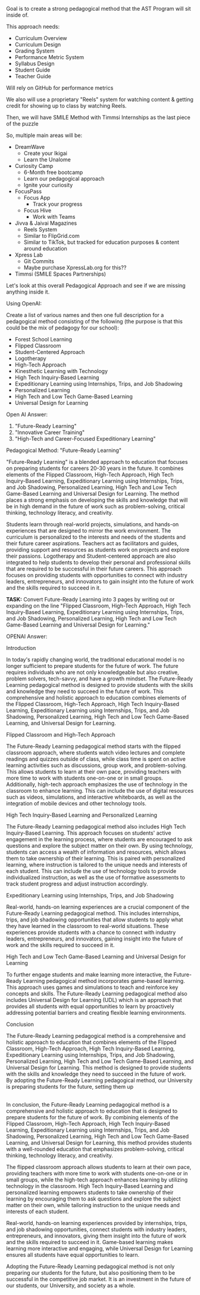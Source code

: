 Goal is to create a strong pedagogical method that the AST Program will sit inside of.

This approach needs:

* Curriculum Overview
* Curriculum Design
* Grading System
* Performance Metric System
* Syllabus Design
* Student Guide
* Teacher Guide&nbsp;

Will rely on GitHub for performance metrics

We also will use a proprietary "Reels" system for watching content & getting credit for showing up to class by watching Reels.&nbsp;

Then, we will have SMILE Method with Timmsi Internships as the last piece of the puzzle

So, multiple main areas will be:

* DreamWave
  * Create your Ikigai
  * Learn the Unalome
* Curiosity Camp
  * 6-Month free bootcamp
  * Learn our pedagogical approach
  * Ignite your curiosity
* FocusPass
  * Focus App
    * Track your progress
  * Focus Hive
    * Work with Teams
* Jivva & Jaivai Magazines
  * Reels System
  * Similar to FlipGrid.com
  * Similar to TikTok, but tracked for education purposes & content around education
* Xpress Lab&nbsp;
  * Git Commits
  * Maybe purchase XpressLab.org for this??
* Timmsi (SMILE Spaces Partnerships)

Let's look at this overall Pedagogical Approach and see if we are missing anything inside it.

Using OpenAI:

Create a list of various names and then one full description for a pedagogical method consisting of the following (the purpose is that this could be the mix of pedagogy for our school):

* Forest School Learning
* Flipped Classroom
* Student-Centered Approach
* Logotherapy
* High-Tech Approach
* Kinesthetic Learning with Technology
* High Tech Inquiry-Based Learning
* Expeditionary Learning using Internships, Trips, and Job Shadowing
* Personalized Learning
* High Tech and Low Tech Game-Based Learning
* Universal Design for Learning

Open AI Answer:

1. "Future-Ready Learning"
2. "Innovative Career Training"
3. "High-Tech and Career-Focused Expeditionary Learning"

Pedagogical Method: "Future-Ready Learning"

"Future-Ready Learning" is a blended approach to education that focuses on preparing students for careers 20-30 years in the future. It combines elements of the Flipped Classroom, High-Tech Approach, High Tech Inquiry-Based Learning, Expeditionary Learning using Internships, Trips, and Job Shadowing, Personalized Learning, High Tech and Low Tech Game-Based Learning and Universal Design for Learning. The method places a strong emphasis on developing the skills and knowledge that will be in high demand in the future of work such as problem-solving, critical thinking, technology literacy, and creativity.

Students learn through real-world projects, simulations, and hands-on experiences that are designed to mirror the work environment. The curriculum is personalized to the interests and needs of the students and their future career aspirations. Teachers act as facilitators and guides, providing support and resources as students work on projects and explore their passions. Logotherapy and Student-centered approach are also integrated to help students to develop their personal and professional skills that are required to be successful in their future careers. This approach focuses on providing students with opportunities to connect with industry leaders, entrepreneurs, and innovators to gain insight into the future of work and the skills required to succeed in it.

**TASK:** Convert Future-Ready Learning into 3 pages by writing out or expanding on the line "Flipped Classroom, High-Tech Approach, High Tech Inquiry-Based Learning, Expeditionary Learning using Internships, Trips, and Job Shadowing, Personalized Learning, High Tech and Low Tech Game-Based Learning and Universal Design for Learning."

OPENAI Answer:

Introduction

In today's rapidly changing world, the traditional educational model is no longer sufficient to prepare students for the future of work. The future requires individuals who are not only knowledgeable but also creative, problem solvers, tech-savvy, and have a growth mindset. The Future-Ready Learning pedagogical method is designed to provide students with the skills and knowledge they need to succeed in the future of work. This comprehensive and holistic approach to education combines elements of the Flipped Classroom, High-Tech Approach, High Tech Inquiry-Based Learning, Expeditionary Learning using Internships, Trips, and Job Shadowing, Personalized Learning, High Tech and Low Tech Game-Based Learning, and Universal Design for Learning.

Flipped Classroom and High-Tech Approach

The Future-Ready Learning pedagogical method starts with the flipped classroom approach, where students watch video lectures and complete readings and quizzes outside of class, while class time is spent on active learning activities such as discussions, group work, and problem-solving. This allows students to learn at their own pace, providing teachers with more time to work with students one-on-one or in small groups. Additionally, high-tech approach emphasizes the use of technology in the classroom to enhance learning. This can include the use of digital resources such as videos, simulations, and interactive whiteboards, as well as the integration of mobile devices and other technology tools.

High Tech Inquiry-Based Learning and Personalized Learning

The Future-Ready Learning pedagogical method also includes High Tech Inquiry-Based Learning. This approach focuses on students' active engagement in the learning process, where students are encouraged to ask questions and explore the subject matter on their own. By using technology, students can access a wealth of information and resources, which allows them to take ownership of their learning. This is paired with personalized learning, where instruction is tailored to the unique needs and interests of each student. This can include the use of technology tools to provide individualized instruction, as well as the use of formative assessments to track student progress and adjust instruction accordingly.

Expeditionary Learning using Internships, Trips, and Job Shadowing

Real-world, hands-on learning experiences are a crucial component of the Future-Ready Learning pedagogical method. This includes internships, trips, and job shadowing opportunities that allow students to apply what they have learned in the classroom to real-world situations. These experiences provide students with a chance to connect with industry leaders, entrepreneurs, and innovators, gaining insight into the future of work and the skills required to succeed in it.

High Tech and Low Tech Game-Based Learning and Universal Design for Learning

To further engage students and make learning more interactive, the Future-Ready Learning pedagogical method incorporates game-based learning. This approach uses games and simulations to teach and reinforce key concepts and skills. The Future-Ready Learning pedagogical method also includes Universal Design for Learning (UDL) which is an approach that provides all students with equal opportunities to learn by proactively addressing potential barriers and creating flexible learning environments.

Conclusion

The Future-Ready Learning pedagogical method is a comprehensive and holistic approach to education that combines elements of the Flipped Classroom, High-Tech Approach, High Tech Inquiry-Based Learning, Expeditionary Learning using Internships, Trips, and Job Shadowing, Personalized Learning, High Tech and Low Tech Game-Based Learning, and Universal Design for Learning. This method is designed to provide students with the skills and knowledge they need to succeed in the future of work. By adopting the Future-Ready Learning pedagogical method, our University is preparing students for the future, setting them up<br /><br />

In conclusion, the Future-Ready Learning pedagogical method is a comprehensive and holistic approach to education that is designed to prepare students for the future of work. By combining elements of the Flipped Classroom, High-Tech Approach, High Tech Inquiry-Based Learning, Expeditionary Learning using Internships, Trips, and Job Shadowing, Personalized Learning, High Tech and Low Tech Game-Based Learning, and Universal Design for Learning, this method provides students with a well-rounded education that emphasizes problem-solving, critical thinking, technology literacy, and creativity.

The flipped classroom approach allows students to learn at their own pace, providing teachers with more time to work with students one-on-one or in small groups, while the high-tech approach enhances learning by utilizing technology in the classroom. High Tech Inquiry-Based Learning and personalized learning empowers students to take ownership of their learning by encouraging them to ask questions and explore the subject matter on their own, while tailoring instruction to the unique needs and interests of each student.

Real-world, hands-on learning experiences provided by internships, trips, and job shadowing opportunities, connect students with industry leaders, entrepreneurs, and innovators, giving them insight into the future of work and the skills required to succeed in it. Game-based learning makes learning more interactive and engaging, while Universal Design for Learning ensures all students have equal opportunities to learn.

Adopting the Future-Ready Learning pedagogical method is not only preparing our students for the future, but also positioning them to be successful in the competitive job market. It is an investment in the future of our students, our University, and society as a whole.

<br /><br />
